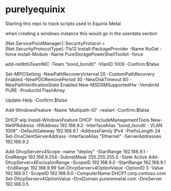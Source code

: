 # purelyequinix

Starting this repo to track scripts used in Equinix Metal

when creating a windows instance this would go in the userdata section

[Net.ServicePointManager]::SecurityProtocol = [Net.SecurityProtocolType]::Tls12
Install-PackageProvider -Name NuGet -force
Install-Module -Name PureStoragePowerShellToolkit -force

add-netlbfoTeamNIC -Team "bond_bond0" -VlanID 1009 -Confirm:$false

Set-MPIOSetting -NewPathRecoveryInterval 20 -CustomPathRecovery Enabled -NewPDORemovePeriod 30 -NewDiskTimeout 60 -NewPathVerificationState Enabled
New-MSDSMSupportedHw -VendorId PURE -ProductId FlashArray

Update-Help -Confirm:$false


Add-WindowsFeature -Name 'Multipath-IO' -restart -Confirm:$false


DHCP wip
Install-WindowsFeature DHCP -IncludeManagementTools
New-NetIPAddress -IPAddress 192.168.9.2 -InterfaceAlias "bond_bond0 - VLAN 1009" -DefaultGateway 192.168.9.1 -AddressFamily IPv4 -PrefixLength 24
Set-DnsClientServerAddress -InterfaceAlias "Ethernet" -ServerAddresses 192.168.9.2

Add-DhcpServerv4Scope -name "deploy" -StartRange 192.168.9.1 -EndRange 192.168.9.254 -SubnetMask 255.255.255.0 -State Active
Add-DhcpServerv4ExclusionRange -ScopeID 192.168.9.0 -StartRange 192.168.9.1 -EndRange 192.168.9.99
Set-DhcpServerv4OptionValue -OptionID 3 -Value 192.168.9.1 -ScopeID 192.168.9.0 -ComputerName DHCP1.corp.contoso.com
Set-DhcpServerv4OptionValue -DnsDomain pureonmetal.com -DnsServer 192.168.0.5
